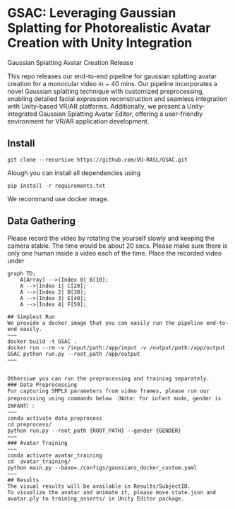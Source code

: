 # GSAC: Leveraging Gaussian Splatting for Photorealistic Avatar Creation with Unity Integration
Gaussian Splatting Avatar Creation Release 

This repo releases our end-to-end pipeline for gaussian splatting avatar creation for a monocular video in ~ 40 mins. Our pipeline incorporates a novel Gaussian splatting technique with
customized preprocessing, enabling detailed facial expression reconstruction and seamless integration with Unity-based VR/AR platforms. Additionally, we present a Unity-integrated Gaussian
Splatting Avatar Editor, offering a user-friendly environment for VR/AR application development. 
## Install
~~~
git clone --recursive https://github.com/VU-RASL/GSAC.git
~~~
Alough you can install all dependencies using
~~~
pip install -r requirements.txt
~~~
We recommand use docker image.
## Data Gathering 
Please record the video by rotating the yourself slowly and keeping the camera stable. The time would be about 20 secs. Please make sure there is only one human inside a video each of the time.
Place the recorded video under 
```mermaid
graph TD;
    A[Array] -->|Index 0| B[10];
    A -->|Index 1| C[20];
    A -->|Index 2| D[30];
    A -->|Index 3| E[40];
    A -->|Index 4| F[50];

## Simplest Run
We provide a docker image that you can easily run the pipeline end-to-end easily.
~~~
docker build -t GSAC .
docker run --rm -v /input/path:/app/input -v /output/path:/app/output GSAC python run.py --root_path /app/output
~~~


Othersiwe you can run the preprocessing and training separately.
### Data Preprocessing 
For capturing SMPLX parameters from video frames, please run our preprocssing using commands below （Note: for infant mode, gender is INFANT）:
~~~
conda activate data_preprocess
cd preprocess/
python run.py --root_path {ROOT_PATH} --gender {GENDER}
~~~
### Avatar Training 
~~~
conda activate avatar_training
cd  avatar_training/
python main.py --base=./configs/gaussians_docker_custom.yaml
~~~
## Results
The visual results will be available in Results/SubjectID. 
To visualize the avatar and animate it, please move state.json and avatar.ply to training_asserts/ in Unity Editor package.
